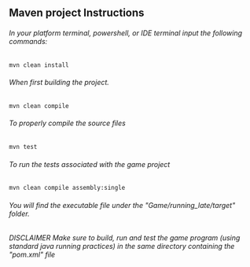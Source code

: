 ## Maven project Instructions

###### In your platform terminal, powershell, or IDE terminal input the following commands:
```mvn clean install```

###### When first building the project.
```mvn clean compile```

###### To properly compile the source files
```mvn test```

###### To run the tests associated with the game project 
```mvn clean compile assembly:single ```

###### You will find the executable file under the "Game/running_late/target" folder.
###### DISCLAIMER Make sure to build, run and test the game program (using standard java running practices) in the same directory containing the "pom.xml" file
